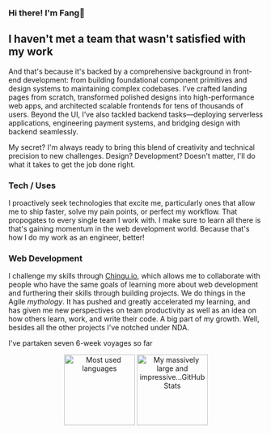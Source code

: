 ### Hi there! I'm Fang🦁

## I haven't met a team that wasn't satisfied with my work

And that's because it's backed by a comprehensive background in front-end development: from building foundational component primitives and design systems to maintaining complex codebases. I’ve crafted landing pages from scratch, transformed polished designs into high-performance web apps, and architected scalable frontends for tens of thousands of users. Beyond the UI, I’ve also tackled backend tasks—deploying serverless applications, engineering payment systems, and bridging design with backend seamlessly.

My secret? I'm always ready to bring this blend of creativity and technical precision to new challenges. Design? Development? Doesn't matter, I'll do what it takes to get the job done right. 

### Tech / Uses

I proactively seek technologies that excite me, particularly ones that allow me to ship faster, solve my pain points, or perfect my workflow. That propogates to every single team I work with. I make sure to learn all there is that's gaining momentum in the web development world. Because that's how I do my work as an engineer, better!


### Web Development

I challenge my skills through [Chingu.io](https://www.chingu.io/), which allows me to collaborate with people who have the same goals of learning more about web development and furthering their skills through building projects. We do things in the Agile *mythology*. It has pushed and greatly accelerated my learning, and has given me new perspectives on team productivity as well as an idea on how others learn, work, and write their code. A big part of my growth. Well, besides all the other projects I've notched under NDA.

I've partaken seven 6-week voyages so far
<!--
, here're some of them (partially pinned):  
[**🚀 DShift**](https://dshift.netlify.app/) [v28-svelte-team-09](https://github.com/chingu-voyages/v28-svelte-team-09) — A blazing fast shift management web app sporting a surprisingly simple interface. Built w/ Svelte Kit & Tailwind.  
[**🎼 Bear Class**](https://bearclass.netlify.app/) [v26-bears-team-07](https://github.com/chingu-voyages/v26-bears-team-07) — A Google Classroom clone using Svelte, Routify, and GraphQL w/ FaunaDB.  
[**📃 Toucan Recipes**](https://toucanrecipes.netlify.app/) [v20-toucans-team-01](https://github.com/chingu-voyages/v20-toucans-team-01)  — A Jamstack recipe app using React, Gatsby, and Chakra-UI.  
[**☕ Bear Coffee**](https://bearcoffee.netlify.app/) [v24-bears-team-05](https://github.com/chingu-voyages/v24-bears-team-05)  — A free e-commerce demo using Svelte, Elder.js, and Stripe.
-->

<p align="center">
  <img height="140" src="https://github-readme-stats-armchair-traveller.vercel.app/api/top-langs/?username=armchair-traveller&layout=compact&hide=makefile&theme=nord" alt="Most used languages" />
  <img height="140" src="https://github-readme-stats-armchair-traveller.vercel.app/api?username=armchair-traveller&show_icons=true&count_private=true&hide=stars,prs&theme=nord" alt="My massively large and impressive...GitHub Stats" />
</p>

